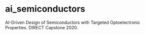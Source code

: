 # ai_semiconductors
AI-Driven Design of Semiconductors with Targeted Optoelectronic Properties. DIRECT Capstone 2020.
